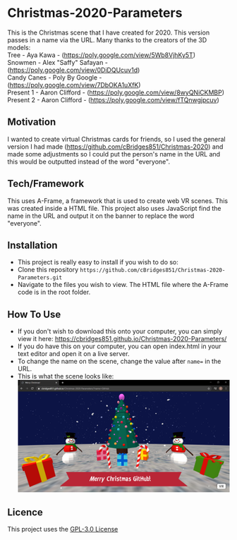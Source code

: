 # Christmas-2020-Parameters
This is the Christmas scene that I have created for 2020. This version passes in a name via the URL.
Many thanks to the creators of the 3D models:  
Tree - Aya Kawa - (https://poly.google.com/view/5Wb8VjhKy5T)  
Snowmen - Alex "Saffy" Safayan - (https://poly.google.com/view/0DiDQUcuv1d)  
Candy Canes - Poly By Google - (https://poly.google.com/view/7DbOKA1uXfK)  
Present 1 - Aaron Clifford - (https://poly.google.com/view/8wyQNiCKMBP)  
Present 2 - Aaron Clifford - (https://poly.google.com/view/fTQnwgjpcuv)  

## Motivation
I wanted to create virtual Christmas cards for friends, so I used the general version I had made (https://github.com/cBridges851/Christmas-2020) and made some adjustments so I could put the person's name in the URL and this would be outputted instead of the word "everyone".

## Tech/Framework
This uses A-Frame, a framework that is used to create web VR scenes. This was created inside a HTML file. This project also uses JavaScript find the name in the URL and output it on the banner to replace the word "everyone".

## Installation
- This project is really easy to install if you wish to do so:
- Clone this repository `https://github.com/cBridges851/Christmas-2020-Parameters.git`
- Navigate to the files you wish to view. The HTML file where the A-Frame code is in the root folder.

## How To Use
- If you don't wish to download this onto your computer, you can simply view it here: https://cbridges851.github.io/Christmas-2020-Parameters/
- If you do have this on your computer, you can open index.html in your text editor and open it on a live server.
- To change the name on the scene, change the value after `name=` in the URL.
- This is what the scene looks like:
![Christmas Scene Parameters Screenshot](ChristmasScene.png)

## Licence
This project uses the [GPL-3.0 License](https://github.com/cBridges851/Christmas-2020-Parameters/blob/main/LICENSE)
